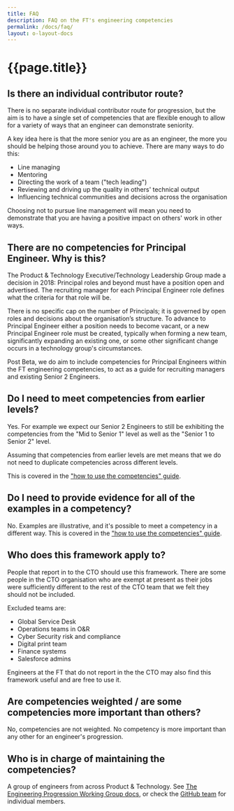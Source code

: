 ```yaml
---
title: FAQ
description: FAQ on the FT's engineering competencies
permalink: /docs/faq/
layout: o-layout-docs
---
```


# {{page.title}}

## Is there an individual contributor route?

There is no separate individual contributor route for progression, but the aim
is to have a single set of competencies that are flexible enough to allow for
a variety of ways that an engineer can demonstrate seniority.

A key idea here is that the more senior you are as an engineer, the more you
should be helping those around you to achieve. There are many ways to do
this:
- Line managing
- Mentoring
- Directing the work of a team ("tech leading")
- Reviewing and driving up the quality in others' technical output
- Influencing technical communities and decisions across the organisation

Choosing not to pursue line management will mean you need to demonstrate
that you are having a positive impact on others' work in other ways.

## There are no competencies for Principal Engineer. Why is this?

The Product & Technology Executive/Technology Leadership Group made a decision
in 2018: Principal roles and beyond must have a position open and advertised. The
recruiting manager for each Principal Engineer role defines what the criteria
for that role will be.

There is no specific cap on the number of Principals; it is governed by open roles
and decisions about the organisation’s structure. To advance to Principal Engineer
either a position needs to become vacant, or a new Principal Engineer role must be
created, typically when forming a new team, significantly expanding an existing one,
or some other significant change occurs in a technology group's circumstances.

Post Beta, we do aim to include competencies for Principal Engineers within
the FT engineering competencies, to act as a guide for recruiting managers and
existing Senior 2 Engineers.

## Do I need to meet competencies from earlier levels?

Yes. For example we expect our Senior 2 Engineers to still be exhibiting the competencies from the "Mid to Senior 1" level as well as the "Senior 1 to Senior 2" level.

Assuming that competencies from earlier levels are met means that we do not need to duplicate competencies across different levels.

This is covered in the ["how to use the competencies" guide](/competencies/how-to-use/).

## Do I need to provide evidence for all of the examples in a competency?

No. Examples are illustrative, and it's possible to meet a competency in a different way. This is covered in the ["how to use the competencies" guide](/competencies/how-to-use/).

## Who does this framework apply to?

People that report in to the CTO should use this framework. There are some people in the CTO organisation who are exempt at present as their jobs were sufficiently different to the rest of the CTO team that we felt they should not be included.

Excluded teams are:

* Global Service Desk
* Operations teams in O&R
* Cyber Security risk and compliance
* Digital print team
* Finance systems
* Salesforce admins

Engineers at the FT that do not report in the the CTO may also find this framework useful and are free to use it.

## Are competencies weighted / are some competencies more important than others?

No, competencies are not weighted. No competency is more important than any other for an engineer's progression.

## Who is in charge of maintaining the competencies?

A group of engineers from across Product &amp; Technology. See [The Engineering Progression Working Group docs](/docs/working-group/), or check the [GitHub team](https://github.com/orgs/Financial-Times/teams/engineering-progression-working-group/members) for individual members.
